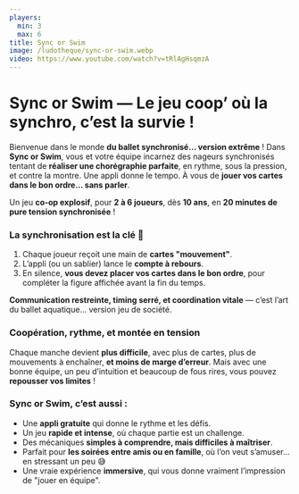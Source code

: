 ```yaml
---
players:
  min: 3
  max: 6
title: Sync or Swim
image: /ludotheque/sync-or-swim.webp
video: https://www.youtube.com/watch?v=tRlAgHsqmzA
---
```


# **Sync or Swim — Le jeu coop’ où la synchro, c’est la survie !**

Bienvenue dans le monde **du ballet synchronisé… version extrême** ! Dans **Sync or Swim**, vous et votre équipe incarnez des nageurs synchronisés tentant de **réaliser une chorégraphie parfaite**, en rythme, sous la pression, et contre la montre. Une appli donne le tempo. À vous de **jouer vos cartes dans le bon ordre… sans parler**.

Un jeu **co-op explosif**, pour **2 à 6 joueurs**, dès **10 ans**, en **20 minutes de pure tension synchronisée** !

### La synchronisation est la clé 🔑

1. Chaque joueur reçoit une main de **cartes "mouvement"**.
2. L’appli (ou un sablier) lance le **compte à rebours**.
3. En silence, **vous devez placer vos cartes dans le bon ordre**, pour compléter la figure affichée avant la fin du temps.

**Communication restreinte, timing serré, et coordination vitale** — c’est l’art du ballet aquatique… version jeu de société.

### Coopération, rythme, et montée en tension

Chaque manche devient **plus difficile**, avec plus de cartes, plus de mouvements à enchaîner, **et moins de marge d’erreur**. Mais avec une bonne équipe, un peu d’intuition et beaucoup de fous rires, vous pouvez **repousser vos limites** !

### Sync or Swim, c’est aussi :

- Une **appli gratuite** qui donne le rythme et les défis.
- Un jeu **rapide et intense**, où chaque partie est un challenge.
- Des mécaniques **simples à comprendre, mais difficiles à maîtriser**.
- Parfait pour **les soirées entre amis ou en famille**, où l’on veut s’amuser… en stressant un peu 😅
- Une vraie expérience **immersive**, qui vous donne vraiment l’impression de "jouer en équipe".
